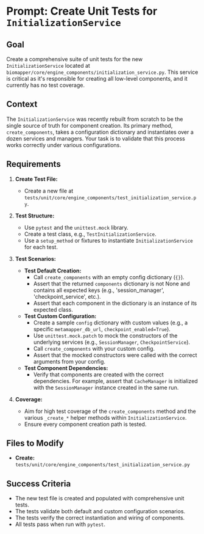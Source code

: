 # Prompt: Create Unit Tests for `InitializationService`

## Goal
Create a comprehensive suite of unit tests for the new `InitializationService` located at `biomapper/core/engine_components/initialization_service.py`. This service is critical as it's responsible for creating all low-level components, and it currently has no test coverage.

## Context
The `InitializationService` was recently rebuilt from scratch to be the single source of truth for component creation. Its primary method, `create_components`, takes a configuration dictionary and instantiates over a dozen services and managers. Your task is to validate that this process works correctly under various configurations.

## Requirements

1.  **Create Test File:**
    -   Create a new file at `tests/unit/core/engine_components/test_initialization_service.py`.

2.  **Test Structure:**
    -   Use `pytest` and the `unittest.mock` library.
    -   Create a test class, e.g., `TestInitializationService`.
    -   Use a `setup_method` or fixtures to instantiate `InitializationService` for each test.

3.  **Test Scenarios:**
    -   **Test Default Creation:**
        -   Call `create_components` with an empty config dictionary (`{}`).
        -   Assert that the returned `components` dictionary is not None and contains all expected keys (e.g., 'session_manager', 'checkpoint_service', etc.).
        -   Assert that each component in the dictionary is an instance of its expected class.
    -   **Test Custom Configuration:**
        -   Create a sample `config` dictionary with custom values (e.g., a specific `metamapper_db_url`, `checkpoint_enabled=True`).
        -   Use `unittest.mock.patch` to mock the constructors of the underlying services (e.g., `SessionManager`, `CheckpointService`).
        -   Call `create_components` with your custom config.
        -   Assert that the mocked constructors were called with the correct arguments from your config.
    -   **Test Component Dependencies:**
        -   Verify that components are created with the correct dependencies. For example, assert that `CacheManager` is initialized with the `SessionManager` instance created in the same run.

4.  **Coverage:**
    -   Aim for high test coverage of the `create_components` method and the various `_create_*` helper methods within `InitializationService`.
    -   Ensure every component creation path is tested.

## Files to Modify
-   **Create:** `tests/unit/core/engine_components/test_initialization_service.py`

## Success Criteria
-   The new test file is created and populated with comprehensive unit tests.
-   The tests validate both default and custom configuration scenarios.
-   The tests verify the correct instantiation and wiring of components.
-   All tests pass when run with `pytest`.
